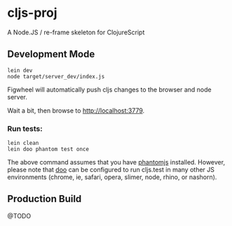 # cljs-proj

A Node.JS / re-frame skeleton for ClojureScript

## Development Mode

```
lein dev
node target/server_dev/index.js
```

Figwheel will automatically push cljs changes to the browser and node server.

Wait a bit, then browse to [http://localhost:3779](http://localhost:3779).

### Run tests:

```
lein clean
lein doo phantom test once
```

The above command assumes that you have [phantomjs](https://www.npmjs.com/package/phantomjs) installed. However, please note that [doo](https://github.com/bensu/doo) can be configured to run cljs.test in many other JS environments (chrome, ie, safari, opera, slimer, node, rhino, or nashorn).

## Production Build

@TODO
